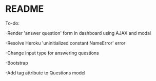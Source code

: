 # README

To-do:

-Render 'answer question' form in dashboard using AJAX and modal

-Resolve Heroku 'uninitialized constant NameError' error

-Change input type for answering questions

-Bootstrap

-Add tag attribute to Questions model

